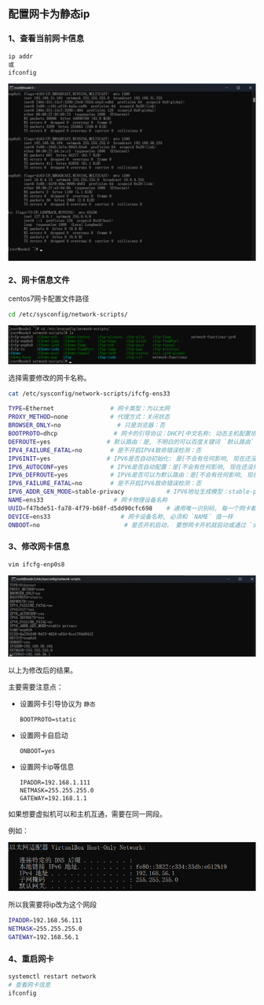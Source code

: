 ## 配置网卡为静态ip

### 1、查看当前网卡信息

```sh
ip addr
或
ifconfig
```

![image-20220723223502787](https://raw.githubusercontent.com/xvzhifeng/pic/main/ImgTypora/202207232239473.png)

### 2、网卡信息文件

centos7网卡配置文件路径

```sh
cd /etc/sysconfig/network-scripts/
```

![image-20220723224116166](https://raw.githubusercontent.com/xvzhifeng/pic/main/ImgTypora/202207232241420.png)

选择需要修改的网卡名称。

```sh
cat /etc/sysconfig/network-scripts/ifcfg-ens33
```

```sh
TYPE=Ethernet                # 网卡类型：为以太网
PROXY_METHOD=none            # 代理方式：关闭状态
BROWSER_ONLY=no                # 只是浏览器：否
BOOTPROTO=dhcp                # 网卡的引导协议：DHCP[中文名称: 动态主机配置协议]
DEFROUTE=yes                # 默认路由：是, 不明白的可以百度关键词 `默认路由` 
IPV4_FAILURE_FATAL=no        # 是不开启IPV4致命错误检测：否
IPV6INIT=yes                # IPV6是否自动初始化: 是[不会有任何影响, 现在还没用到IPV6]
IPV6_AUTOCONF=yes            # IPV6是否自动配置：是[不会有任何影响, 现在还没用到IPV6]
IPV6_DEFROUTE=yes            # IPV6是否可以为默认路由：是[不会有任何影响, 现在还没用到IPV6]
IPV6_FAILURE_FATAL=no        # 是不开启IPV6致命错误检测：否
IPV6_ADDR_GEN_MODE=stable-privacy            # IPV6地址生成模型：stable-privacy [这只一种生成IPV6的策略]
NAME=ens33                    # 网卡物理设备名称
UUID=f47bde51-fa78-4f79-b68f-d5dd90cfc698    # 通用唯一识别码, 每一个网卡都会有, 不能重复, 否两台linux只有一台网卡可用
DEVICE=ens33                    # 网卡设备名称, 必须和 `NAME` 值一样
ONBOOT=no                        # 是否开机启动， 要想网卡开机就启动或通过 `systemctl restart network`控制网卡,必须设置为 `yes` 
```



### 3、修改网卡信息

```sh
vim ifcfg-enp0s8
```

![image-20220723224232314](https://raw.githubusercontent.com/xvzhifeng/pic/main/ImgTypora/202207232242505.png)

以上为修改后的结果。

主要需要注意点：

- 设置网卡引导协议为 `静态`

  ```
  BOOTPROTO=static
  ```

- 设置网卡自启动

  ```
  ONBOOT=yes
  ```

- 设置网卡ip等信息

  ```
  IPADDR=192.168.1.111
  NETMASK=255.255.255.0
  GATEWAY=192.168.1.1
  ```

如果想要虚拟机可以和主机互通，需要在同一网段。

例如：

![image-20220723224619997](https://raw.githubusercontent.com/xvzhifeng/pic/main/ImgTypora/202207232246189.png)

所以我需要将ip改为这个网段

```sh
IPADDR=192.168.56.111
NETMASK=255.255.255.0
GATEWAY=192.168.56.1
```



### 4、重启网卡

```sh
systemctl restart network
# 查看网卡信息
ifconfig
```

